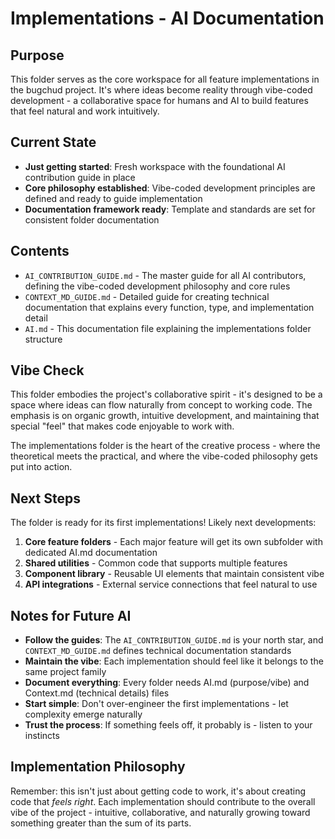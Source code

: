 # Implementations - AI Documentation

## Purpose
This folder serves as the core workspace for all feature implementations in the bugchud project. It's where ideas become reality through vibe-coded development - a collaborative space for humans and AI to build features that feel natural and work intuitively.

## Current State
- **Just getting started**: Fresh workspace with the foundational AI contribution guide in place
- **Core philosophy established**: Vibe-coded development principles are defined and ready to guide implementation
- **Documentation framework ready**: Template and standards are set for consistent folder documentation

## Contents
- `AI_CONTRIBUTION_GUIDE.md` - The master guide for all AI contributors, defining the vibe-coded development philosophy and core rules
- `CONTEXT_MD_GUIDE.md` - Detailed guide for creating technical documentation that explains every function, type, and implementation detail
- `AI.md` - This documentation file explaining the implementations folder structure

## Vibe Check
This folder embodies the project's collaborative spirit - it's designed to be a space where ideas can flow naturally from concept to working code. The emphasis is on organic growth, intuitive development, and maintaining that special "feel" that makes code enjoyable to work with.

The implementations folder is the heart of the creative process - where the theoretical meets the practical, and where the vibe-coded philosophy gets put into action.

## Next Steps
The folder is ready for its first implementations! Likely next developments:
1. **Core feature folders** - Each major feature will get its own subfolder with dedicated AI.md documentation
2. **Shared utilities** - Common code that supports multiple features
3. **Component library** - Reusable UI elements that maintain consistent vibe
4. **API integrations** - External service connections that feel natural to use

## Notes for Future AI
- **Follow the guides**: The `AI_CONTRIBUTION_GUIDE.md` is your north star, and `CONTEXT_MD_GUIDE.md` defines technical documentation standards
- **Maintain the vibe**: Each implementation should feel like it belongs to the same project family
- **Document everything**: Every folder needs AI.md (purpose/vibe) and Context.md (technical details) files
- **Start simple**: Don't over-engineer the first implementations - let complexity emerge naturally
- **Trust the process**: If something feels off, it probably is - listen to your instincts

## Implementation Philosophy
Remember: this isn't just about getting code to work, it's about creating code that *feels right*. Each implementation should contribute to the overall vibe of the project - intuitive, collaborative, and naturally growing toward something greater than the sum of its parts. 